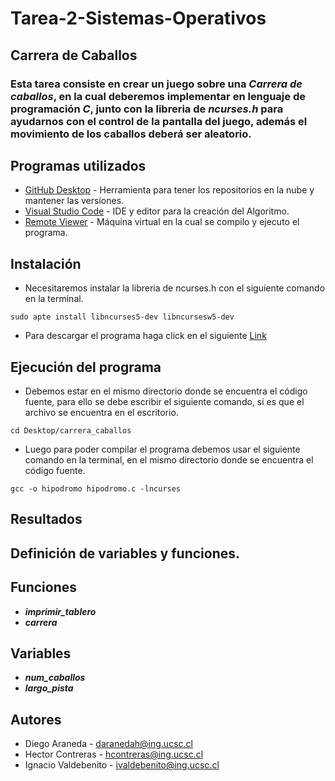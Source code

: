 # Tarea-2-Sistemas-Operativos
## Carrera de Caballos
### Esta tarea consiste en crear un juego sobre una ***Carrera de caballos***, en la cual deberemos implementar en lenguaje de programación ***C***, junto con la libreria de ***ncurses.h*** para ayudarnos con el control de la pantalla del juego, además el movimiento de los caballos deberá ser aleatorio.

## Programas utilizados

* [GitHub Desktop](https://desktop.github.com/) - Herramienta para tener los repositorios en la nube y mantener las versiones.
* [Visual Studio Code](https://visualstudio.microsoft.com/es/) - IDE y editor para la creación del Algoritmo.
* [Remote Viewer]() - Máquina virtual en la cual se compilo y ejecuto el programa.

## Instalación 

* Necesitaremos instalar la libreria de ncurses.h con el siguiente comando en la terminal.
```
sudo apte install libncurses5-dev libncursesw5-dev
```

* Para descargar el programa haga click en el siguiente [Link]()

## Ejecución del programa

* Debemos estar en el mismo directorio donde se encuentra el código fuente, para ello se debe escribir el siguiente comando, si es que el archivo se encuentra en el escritorio.
```
cd Desktop/carrera_caballos
```
* Luego para poder compilar el programa debemos usar el siguiente comando en la terminal, en el mismo directorio donde se encuentra el código fuente.
```
gcc -o hipodromo hipodromo.c -lncurses
```
## Resultados

## Definición de variables y funciones.
## Funciones
* ***imprimir_tablero***
* ***carrera***
## Variables
* ***num_caballos***
* ***largo_pista***
## Autores
* Diego Araneda  - daranedah@ing.ucsc.cl
* Hector Contreras - hcontreras@ing.ucsc.cl
* Ignacio Valdebenito - ivaldebenito@ing.ucsc.cl
